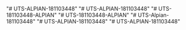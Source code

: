 "# UTS-ALPIAN-181103448" 
"# UTS-ALPIAN-181103448" 
"# UTS-181103448-ALPIAN" 
"# UTS-181103448-ALPIAN" 
"# UTS-Alpian-181103448" 
"# UTS-ALPIAN-181103448" 
"# UTS-ALPIAN-181103448" 

